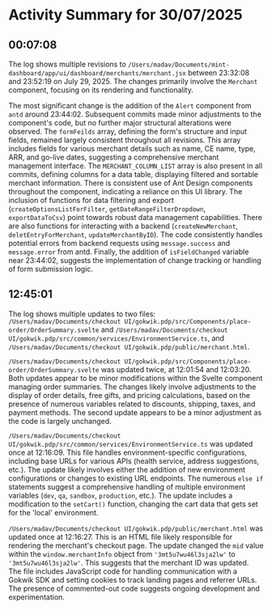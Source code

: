 # Activity Summary for 30/07/2025

## 00:07:08
The log shows multiple revisions to `/Users/madav/Documents/mint-dashboard/app/ui/dashboard/merchants/merchant.jsx` between 23:32:08 and 23:52:19 on July 29, 2025.  The changes primarily involve the `Merchant` component, focusing on its rendering and functionality.

The most significant change is the addition of the `Alert` component from `antd`  around 23:44:02.  Subsequent commits made minor adjustments to the component's code, but no further major structural alterations were observed.  The `formFeilds` array, defining the form's structure and input fields, remained largely consistent throughout all revisions.  This array includes fields for various merchant details such as name, CE name, type, ARR, and go-live dates, suggesting a comprehensive merchant management interface.  The `MERCHANT_COLUMN_LIST` array is also present in all commits, defining columns for a data table, displaying filtered and sortable merchant information.  There is consistent use of Ant Design components throughout the component, indicating a reliance on this UI library.  The inclusion of functions for data filtering and export (`createOptionsListForFilter`, `getDateRangeFilterDropdown`, `exportDataToCsv`) point towards robust data management capabilities.  There are also functions for interacting with a backend (`createNewMerchant`, `deletEntryForMerchant`, `updateMerchantByID`).  The code consistently handles potential errors from backend requests using `message.success` and `message.error` from antd.  Finally, the addition of `isFieldChanged` variable near 23:44:02, suggests the implementation of change tracking or handling of form submission logic.


## 12:45:01
The log shows multiple updates to two files: `/Users/madav/Documents/checkout UI/gokwik.pdp/src/Components/place-order/OrderSummary.svelte` and `/Users/madav/Documents/checkout UI/gokwik.pdp/src/common/services/EnvironmentService.ts`, and `/Users/madav/Documents/checkout UI/gokwik.pdp/public/merchant.html`.


`/Users/madav/Documents/checkout UI/gokwik.pdp/src/Components/place-order/OrderSummary.svelte` was updated twice, at 12:01:54 and 12:03:20.  Both updates appear to be minor modifications within the Svelte component managing order summaries. The changes likely involve adjustments to the display of order details, free gifts, and pricing calculations, based on the presence of numerous variables related to discounts, shipping, taxes, and payment methods.  The second update appears to be a minor adjustment as the code is largely unchanged.


`/Users/madav/Documents/checkout UI/gokwik.pdp/src/common/services/EnvironmentService.ts` was updated once at 12:16:09. This file handles environment-specific configurations, including base URLs for various APIs (health service, address suggestions, etc.). The update likely involves either the addition of new environment configurations or changes to existing URL endpoints. The numerous `else if` statements suggest a comprehensive handling of multiple environment variables (`dev`, `qa`, `sandbox`, `production`, etc.).  The update includes a modification to the `setCart()` function, changing the cart data that gets set for the 'local' environment.


`/Users/madav/Documents/checkout UI/gokwik.pdp/public/merchant.html` was updated once at 12:16:27.  This is an HTML file likely responsible for rendering the merchant's checkout page. The update changed the `mid` value within the `window.merchantInfo` object from `'3mt5u7wu46l3sja2lw'` to `'3mt5u7wu46l3sja2lw'`. This suggests that the merchant ID was updated. The file includes JavaScript code for handling communication with a Gokwik SDK and setting cookies to track landing pages and referrer URLs.  The presence of commented-out code suggests ongoing development and experimentation.
